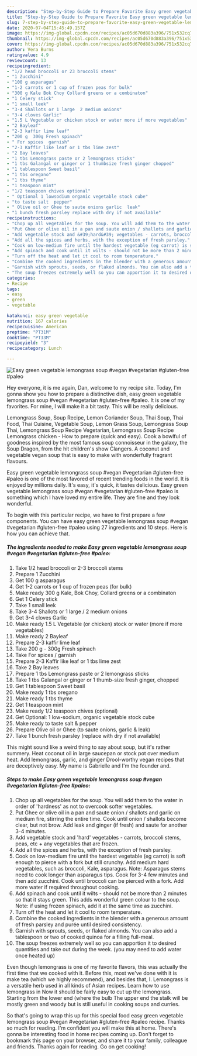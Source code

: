 ```yaml
---
description: "Step-by-Step Guide to Prepare Favorite Easy green vegetable lemongrass soup #vegan #vegetarian #gluten-free #paleo"
title: "Step-by-Step Guide to Prepare Favorite Easy green vegetable lemongrass soup #vegan #vegetarian #gluten-free #paleo"
slug: 7-step-by-step-guide-to-prepare-favorite-easy-green-vegetable-lemongrass-soup-vegan-vegetarian-gluten-free-paleo
date: 2020-07-04T15:45:49.157Z
image: https://img-global.cpcdn.com/recipes/ac05d670d883a396/751x532cq70/easy-green-vegetable-lemongrass-soup-vegan-vegetarian-gluten-free-paleo-recipe-main-photo.jpg
thumbnail: https://img-global.cpcdn.com/recipes/ac05d670d883a396/751x532cq70/easy-green-vegetable-lemongrass-soup-vegan-vegetarian-gluten-free-paleo-recipe-main-photo.jpg
cover: https://img-global.cpcdn.com/recipes/ac05d670d883a396/751x532cq70/easy-green-vegetable-lemongrass-soup-vegan-vegetarian-gluten-free-paleo-recipe-main-photo.jpg
author: Vera Burns
ratingvalue: 4.9
reviewcount: 13
recipeingredient:
- "1/2 head broccoli or 23 broccoli stems"
- "1 Zucchini"
- "100 g asparagus"
- "1-2 carrots or 1 cup of frozen peas for bulk"
- "300 g Kale Bok Choy Collard greens or a combinaton"
- "1 Celery stick"
- "1 small leek"
- "3-4 Shallots or 1 large  2 medium onions"
- "3-4 cloves Garlic"
- "1.5 L Vegetable or chicken stock or water more if more vegetables"
- "2 Bayleaf"
- "2-3 kaffir lime leaf"
- "200 g  300g Fresh spinach"
- " For spices  garnish"
- "2-3 Kaffir like leaf or 1 tbs lime zest"
- "2 Bay leaves"
- "1 tbs Lemongrass paste or 2 lemongrass sticks"
- "1 tbs Galangal or ginger or 1 thumbsize fresh ginger chopped"
- "1 tablespoon Sweet basil"
- "1 tbs oregano"
- "1 tbs thyme"
- "1 teaspoon mint"
- "1/2 teaspoon chives optional"
- " Optional 1 lowsodium organic vegetable stock cube"
- "to taste salt  pepper"
- " Olive oil or Ghee to saute onions garlic  leak"
- "1 bunch fresh parsley replace with dry if not available"
recipeinstructions:
- "Chop up all vegetables for the soup. You will add them to the water in order of &#39;hardness&#39; as not to overcook softer vegetables."
- "Put Ghee or olive oil in a pan and saute onion / shallots and garlic on medium fire, stirring the entire time. Cook until onion / shallots become clear, but not brow. Add leak and ginger (if fresh) and saute for another 3-4 minutes."
- "Add vegetable stock and &#39;hard&#39; vegetables - carrots, broccoli stems, peas, etc + any vegetables that are frozen."
- "Add all the spices and herbs, with the exception of fresh parsley."
- "Cook on low-medium fire until the hardest vegetable (eg carrot) is soft enough to pierce with a fork but still crunchy. Add medium hard vegetables, such as broccoli, Kale, asparagus. Note: Asparagus stems need to cook longer than asparagus tips. Cook for 3-4 few minutes and then add zucchini. Cook until broccoli can be pierced with a fork. Add more water if required throughout cooking."
- "Add spinach and cook until it wilts - should not be more than 2 minutes so that it stays green. This adds wonderful green colour to the soup. Note: if using frozen spinach, add it at the same time as zucchini."
- "Turn off the heat and let it cool to room temperature."
- "Combine the cooked ingredients in the blender with a generous amount of fresh parsley and purée until desired consistency."
- "Garnish with sprouts, seeds, or flaked almonds. You can also add a tablespoon or two of cooked quinoa for a filling full-meal."
- "The soup freezes extremely well so you can apportion it to desired quantities and take out during the week. (you may need to add water once heated up)"
categories:
- Recipe
tags:
- easy
- green
- vegetable

katakunci: easy green vegetable 
nutrition: 167 calories
recipecuisine: American
preptime: "PT31M"
cooktime: "PT33M"
recipeyield: "3"
recipecategory: Lunch

---
```



![Easy green vegetable lemongrass soup #vegan #vegetarian #gluten-free #paleo](https://img-global.cpcdn.com/recipes/ac05d670d883a396/751x532cq70/easy-green-vegetable-lemongrass-soup-vegan-vegetarian-gluten-free-paleo-recipe-main-photo.jpg)

Hey everyone, it is me again, Dan, welcome to my recipe site. Today, I'm gonna show you how to prepare a distinctive dish, easy green vegetable lemongrass soup #vegan #vegetarian #gluten-free #paleo. It is one of my favorites. For mine, I will make it a bit tasty. This will be really delicious.

Lemongrass Soup, Soup Recipe, Lemon Coriander Soup, Thai Soup, Thai Food, Thai Cuisine, Vegetable Soup, Lemon Grass Soup, Lemongrass Soup Thai, Lemongrass Soup Recipe Vegetarian, Lemongrass Soup Recipe Lemongrass chicken - How to prepare (quick and easy). Cook a bowlful of goodness inspired by the most famous soup connoisseur in the galaxy, the Soup Dragon, from the hit children&#39;s show Clangers. A coconut and vegetable vegan soup that is easy to make with wonderfully fragrant flavours.

Easy green vegetable lemongrass soup #vegan #vegetarian #gluten-free #paleo is one of the most favored of recent trending foods in the world. It is enjoyed by millions daily. It's easy, it's quick, it tastes delicious. Easy green vegetable lemongrass soup #vegan #vegetarian #gluten-free #paleo is something which I have loved my entire life. They are fine and they look wonderful.


To begin with this particular recipe, we have to first prepare a few components. You can have easy green vegetable lemongrass soup #vegan #vegetarian #gluten-free #paleo using 27 ingredients and 10 steps. Here is how you can achieve that.

##### The ingredients needed to make Easy green vegetable lemongrass soup #vegan #vegetarian #gluten-free #paleo:

1. Take 1/2 head broccoli or 2-3 broccoli stems
1. Prepare 1 Zucchini
1. Get 100 g asparagus
1. Get 1-2 carrots or 1 cup of frozen peas (for bulk)
1. Make ready 300 g Kale, Bok Choy, Collard greens or a combinaton
1. Get 1 Celery stick
1. Take 1 small leek
1. Take 3-4 Shallots or 1 large / 2 medium onions
1. Get 3-4 cloves Garlic
1. Make ready 1.5 L Vegetable (or chicken) stock or water (more if more vegetables)
1. Make ready 2 Bayleaf
1. Prepare 2-3 kaffir lime leaf
1. Take 200 g - 300g Fresh spinach
1. Take  For spices / garnish
1. Prepare 2-3 Kaffir like leaf or 1 tbs lime zest
1. Take 2 Bay leaves
1. Prepare 1 tbs Lemongrass paste or 2 lemongrass sticks
1. Take 1 tbs Galangal or ginger or 1 thumb-size fresh ginger, chopped
1. Get 1 tablespoon Sweet basil
1. Make ready 1 tbs oregano
1. Make ready 1 tbs thyme
1. Get 1 teaspoon mint
1. Make ready 1/2 teaspoon chives (optional)
1. Get  Optional: 1 low-sodium, organic vegetable stock cube
1. Make ready to taste salt &amp; pepper
1. Prepare  Olive oil or Ghee (to saute onions, garlic &amp; leak)
1. Take 1 bunch fresh parsley (replace with dry if not available)


This might sound like a weird thing to say about soup, but it&#39;s rather summery. Heat coconut oil in large saucepan or stock pot over medium heat. Add lemongrass, garlic, and ginger Drool-worthy vegan recipes that are deceptively easy. My name is Gabrielle and I&#39;m the founder and. 

##### Steps to make Easy green vegetable lemongrass soup #vegan #vegetarian #gluten-free #paleo:

1. Chop up all vegetables for the soup. You will add them to the water in order of &#39;hardness&#39; as not to overcook softer vegetables.
1. Put Ghee or olive oil in a pan and saute onion / shallots and garlic on medium fire, stirring the entire time. Cook until onion / shallots become clear, but not brow. Add leak and ginger (if fresh) and saute for another 3-4 minutes.
1. Add vegetable stock and &#39;hard&#39; vegetables - carrots, broccoli stems, peas, etc + any vegetables that are frozen.
1. Add all the spices and herbs, with the exception of fresh parsley.
1. Cook on low-medium fire until the hardest vegetable (eg carrot) is soft enough to pierce with a fork but still crunchy. Add medium hard vegetables, such as broccoli, Kale, asparagus. Note: Asparagus stems need to cook longer than asparagus tips. Cook for 3-4 few minutes and then add zucchini. Cook until broccoli can be pierced with a fork. Add more water if required throughout cooking.
1. Add spinach and cook until it wilts - should not be more than 2 minutes so that it stays green. This adds wonderful green colour to the soup. Note: if using frozen spinach, add it at the same time as zucchini.
1. Turn off the heat and let it cool to room temperature.
1. Combine the cooked ingredients in the blender with a generous amount of fresh parsley and purée until desired consistency.
1. Garnish with sprouts, seeds, or flaked almonds. You can also add a tablespoon or two of cooked quinoa for a filling full-meal.
1. The soup freezes extremely well so you can apportion it to desired quantities and take out during the week. (you may need to add water once heated up)


Even though lemongrass is one of my favorite flavors, this was actually the first time that we cooked with it. Before this, most we&#39;ve done with it is make tea (which we highly recommend), and besides that, I. Lemongrass is a versatile herb used in all kinds of Asian recipes. Learn how to use lemongrass in Now it should be fairly easy to cut up the lemongrass. Starting from the lower end (where the bulb The upper end the stalk will be mostly green and woody but is still useful in cooking soups and curries. 

So that's going to wrap this up for this special food easy green vegetable lemongrass soup #vegan #vegetarian #gluten-free #paleo recipe. Thanks so much for reading. I'm confident you will make this at home. There's gonna be interesting food in home recipes coming up. Don't forget to bookmark this page on your browser, and share it to your family, colleague and friends. Thanks again for reading. Go on get cooking!
